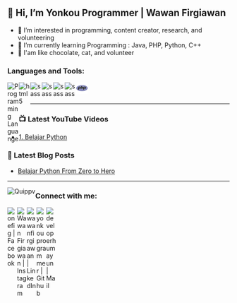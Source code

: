 ## 👋 Hi, I’m Yonkou Programmer | Wawan Firgiawan

- 👀 I’m interested in programming, content creator, research, and volunteering
- 🌱 I’m currently learning Programming : Java, PHP, Python, C++
- 💞️ I'am like chocolate, cat, and volunteer

### Languages and Tools:

<img align="left" alt="Programming Languange" width="26px" 
src="https://img.icons8.com/fluency/50/000000/python.png" /><img align="left" alt="html5" width="26px" 
src="https://www.vectorlogo.zone/logos/java/java-icon.svg" /><img align="left" alt="sass" width="26px"
src="https://img.icons8.com/fluency/48/000000/adobe-xd.png" /><img align="left" alt="sass" width="26px"
src="https://img.icons8.com/fluency/48/000000/laravel.png" /><img align="left" alt="sass" width="26px"                                                                           src="https://img.icons8.com/ios-filled/48/000000/php.png" /><img align="left" alt="sass" width="26px"
src="https://img.icons8.com/fluency/48/000000/adobe-illustrator.png" /><img align="left" alt="sass" width="26px" src="https://raw.githubusercontent.com/github/explore/80688e429a7d4ef2fca1e82350fe8e3517d3494d/topics/php/php.png" />

<br />
<br />

---

### 📺 Latest YouTube Videos

<!-- YOUTUBE:START -->

- [1. Belajar Python](https://www.youtube.com/watch?v=NHBonUlvNKY&list=LLzHgPtkzbxYVOHAGkJPBNnw)

<!-- YOUTUBE:END -->

### 📕 Latest Blog Posts

<!-- MEDIUM:START -->

- [Belajar Python From Zero to Hero](https://www.w3schools.com/python/)

<!-- MEDIUM:END -->

---

<img align="left" alt="Quippv" src="https://github-readme-stats.vercel.app/api?username=yonkouprogrammer&show_icons=true&hide_border=true" />

### Connect with me:
[<img align="left" alt="onefig | Facebook" width="22px" src="https://cdn.jsdelivr.net/npm/simple-icons@v3/icons/facebook.svg" />](https://www.facebook.com/onefig/)
[<img align="left" alt="Wawan Firgiawan | Instagram" width="22px" src="https://cdn.jsdelivr.net/npm/simple-icons@v3/icons/instagram.svg" />](https://www.instagram.com/wawanfirgiawan "@wawanfirgiawan")
[<img align="left" alt="wawanfirgiawan | LinkedIn" width="22px" src="https://cdn.jsdelivr.net/npm/simple-icons@v3/icons/linkedin.svg" />](https://linkedin.com/in/devhumayun)
[<img align="left" alt="yonkouprogrammer | Github" width="22px" src="https://cdn.jsdelivr.net/npm/simple-icons@v3/icons/github.svg" />](https://github.com/yonkouprogrammer)
[<img align="left" alt="developerhumayun | Mail" width="22px" src="https://cdn.jsdelivr.net/npm/simple-icons@v3/icons/gmail.svg" />](mailto:yonkouprogrammer@gmail.com)

<br />

<!---
Yonkou-Programmer is a ✨ special ✨ repository.
--->

